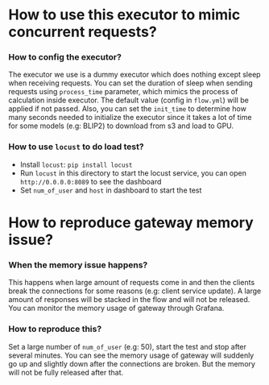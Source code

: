 # How to use this executor to mimic concurrent requests?

### How to config the executor?
The executor we use is a dummy executor which does nothing except sleep when receiving requests. 
You can set the duration of sleep when sending requests using `process_time` parameter, which mimics the process
of calculation inside executor. The default value (config in `flow.yml`) will be applied if not passed. Also, you
can set the `init_time` to determine how many seconds needed to initialize the executor since it takes a lot of time 
for some models (e.g: BLIP2) to download from s3 and load to GPU.

### How to use `locust` to do load test?

- Install `locust`: `pip install locust`
- Run `locust` in this directory to start the locust service, you can open `http://0.0.0.0:8089` to see the dashboard
- Set `num_of_user` and `host` in dashboard to start the test


# How to reproduce gateway memory issue?

### When the memory issue happens?

This happens when large amount of requests come in and then the clients break the connections for some reasons 
(e.g: client service update). A large amount of responses will be stacked in the flow and will not be released. 
You can monitor the memory usage of gateway through Grafana.

### How to reproduce this?

Set a large number of `num_of_user` (e.g: 50), start the test and stop after several minutes. You can see the memory 
usage of gateway will suddenly go up and slightly down after the connections are broken. But the memory will not be
fully released after that.


